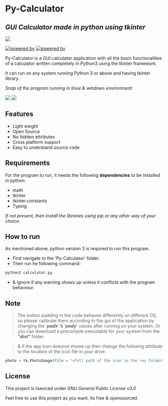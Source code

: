 # Py-Calculator
## _GUI Calculator made in python using tkinter_
![](https://i.ibb.co/DtWdrx4/icon.png)

[![powered by](https://img.shields.io/badge/Powered%20by-Python%203-blue)](https://www.python.org/)
[![powered by](https://img.shields.io/badge/Powered%20by-Tkinter-red)](https://docs.python.org/3/library/tkinter.html)

Py-Calculator is a GUI calculator application with all the basic functionalities of a calculator written completely in Python3 using the tkinter framework.

It can run on any system running Python 3 or above and having tkinter library.

_Snap of the program running in linux & windows environment:_

![](https://i.ibb.co/cCgp7Bg/ezgif.gif)  ![](https://i.ibb.co/NThwNNt/Screenshot-76.png)
## Features 

- Light weight
- Open Source
- No hidden attributes
- Cross platform support
- Easy to understand source code

## Requirements
For the program to run, it needs the following **dependencies** to be installed in python:
- math
- tkinter
- tkinter.constants
- Typing 

_If not present, then install the libraries using pip or any other way of your choice._

## How to run
As mentioned above, python version 3 is required to run this program.
- First navigate to the 'Py-Calculator' folder.
- Then run he following command:
```sh
python3 calculator.py
```
- & ignore if any warning shows up unless it conflicts with the program behaviour.

## Note
>The button padding in the code behaves differently on different OS, so please calibrate them according to the gui of the application by changing the ‘_**padx**_’ & ‘_**pady**_’ values after running on your system. Or you can download a precompile executable for your system from the **“_dist_”** folder.

>& if the app icon doesnot shows up then change the followng attribute to the location of the icon file in your drive.
```py
photo = tk.PhotoImage(file = "<full path of the icon in the res folder>")
```

## License

This project is lisenced under _GNU General Public License v3.0_

Feel free to use this project as you want, its free & opensourced.
